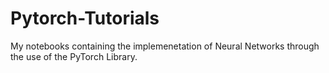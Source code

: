 # Pytorch-Tutorials

My notebooks containing the implemenetation of Neural Networks through the use of the PyTorch Library.
